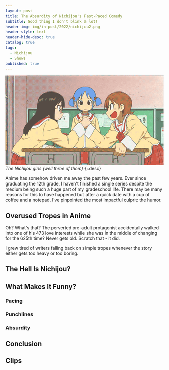 ```yaml
---
layout: post
title: The Absurdity of Nichijou's Fast-Paced Comedy
subtitle: Good thing I don't blink a lot!
header-img: img/in-post/2022/nichijou2.png
header-style: text
header-hide-desc: true
catalog: true
tags:
  - Nichijou
  - Shows
published: true
---
```


![The Nichijou girls](/img/in-post/2022/nichijou2.png)
*The Nichijou girls (well three of them)*
{:.desc}

Anime has somehow driven me away the past few years. Ever since graduating the 12th grade, I haven't finished a single series despite the medium being such a huge part of my gradeschool life. There may be many reasons for this to have happened but after a quick date with a cup of coffee and a notepad, I've pinpointed the most impactful culprit: the humor.

## Overused Tropes in Anime
Oh? What's that? The perverted pre-adult protagonist accidentally walked into one of his 473 love interests while she was in the middle of changing for the 625th time? Never gets old. Scratch that - it did.

I grew tired of writers falling back on simple tropes whenever the story either gets too heavy or too boring.

## The Hell Is Nichijou?

## What Makes It Funny?

### Pacing

### Punchlines

### Absurdity

## Conclusion

## Clips
